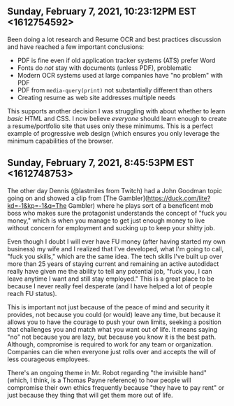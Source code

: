## Sunday, February 7, 2021, 10:23:12PM EST <1612754592>

Been doing a lot research and Resume OCR and best practices discussion
and have reached a few important conclusions:

* PDF is fine even if old application tracker systems (ATS) prefer Word
* Fonts do *not* stay with documents (unless PDF), problematic
* Modern OCR systems used at large companies have "no problem" with PDF
* PDF from `media-query(print)` not substantially different than others
* Creating resume as web site addresses multiple needs

This supports another decision I was struggling with about whether to
learn *basic* HTML and CSS. I now believe *everyone* should learn enough
to create a resume/portfolio site that uses only these minimums. This is
a perfect example of progressive web design (which ensures you only
leverage the minimum capabilities of the browser.

## Sunday, February 7, 2021, 8:45:53PM EST <1612748753>

The other day Dennis (@lastmiles from Twitch) had a John Goodman topic
going on and showed a clip from [The Gambler](https://duck.com/lite?kd=-1&kp=-1&q=The Gambler) where he plays sort of a
beneficent mob boss who makes sure the protagonist understands the
concept of "fuck you money," which is when you manage to get just enough
money to live without concern for employment and sucking up to keep your
shitty job.

Even though I doubt I will ever have  FU money (after having started my
own business) my wife and I realized that I've developed, what I'm going
to call, "fuck you skills," which are the same idea. The tech skills
I've built up over more than 25 years of staying current and remaining
an active autodidact really have given me the ability to tell any
potential job, "fuck you, I can leave anytime I want and still stay
employed." This is a great place to be because I never really feel
desperate (and I have helped a lot of people reach FU status).

This is important not just because of the peace of mind and security it
provides, not because you could (or would) leave any time, but because
it allows you to have the courage to push your own limits, seeking a
position that challenges you and match what you want out of life. It
means saying "no" not because you are lazy, but because you know it is
the best path. Although, compromise is required to work for any team or
organization. Companies can die when everyone just rolls over and
accepts the will of less courageous employees.

There's an ongoing theme in Mr. Robot regarding "the invisible hand"
(which, I think, is a Thomas Payne reference) to how people will
compromise their own ethics frequently because "they have to pay rent"
or just because they thing that will get them more out of life.

